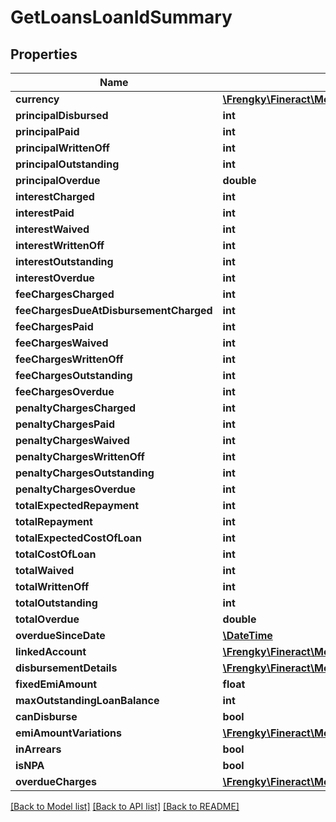 # GetLoansLoanIdSummary

## Properties
Name | Type | Description | Notes
------------ | ------------- | ------------- | -------------
**currency** | [**\Frengky\Fineract\Model\GetLoansLoanIdCurrency**](GetLoansLoanIdCurrency.md) |  | [optional] 
**principalDisbursed** | **int** |  | [optional] 
**principalPaid** | **int** |  | [optional] 
**principalWrittenOff** | **int** |  | [optional] 
**principalOutstanding** | **int** |  | [optional] 
**principalOverdue** | **double** |  | [optional] 
**interestCharged** | **int** |  | [optional] 
**interestPaid** | **int** |  | [optional] 
**interestWaived** | **int** |  | [optional] 
**interestWrittenOff** | **int** |  | [optional] 
**interestOutstanding** | **int** |  | [optional] 
**interestOverdue** | **int** |  | [optional] 
**feeChargesCharged** | **int** |  | [optional] 
**feeChargesDueAtDisbursementCharged** | **int** |  | [optional] 
**feeChargesPaid** | **int** |  | [optional] 
**feeChargesWaived** | **int** |  | [optional] 
**feeChargesWrittenOff** | **int** |  | [optional] 
**feeChargesOutstanding** | **int** |  | [optional] 
**feeChargesOverdue** | **int** |  | [optional] 
**penaltyChargesCharged** | **int** |  | [optional] 
**penaltyChargesPaid** | **int** |  | [optional] 
**penaltyChargesWaived** | **int** |  | [optional] 
**penaltyChargesWrittenOff** | **int** |  | [optional] 
**penaltyChargesOutstanding** | **int** |  | [optional] 
**penaltyChargesOverdue** | **int** |  | [optional] 
**totalExpectedRepayment** | **int** |  | [optional] 
**totalRepayment** | **int** |  | [optional] 
**totalExpectedCostOfLoan** | **int** |  | [optional] 
**totalCostOfLoan** | **int** |  | [optional] 
**totalWaived** | **int** |  | [optional] 
**totalWrittenOff** | **int** |  | [optional] 
**totalOutstanding** | **int** |  | [optional] 
**totalOverdue** | **double** |  | [optional] 
**overdueSinceDate** | [**\DateTime**](\DateTime.md) |  | [optional] 
**linkedAccount** | [**\Frengky\Fineract\Model\GetLoansLoanIdLinkedAccount**](GetLoansLoanIdLinkedAccount.md) |  | [optional] 
**disbursementDetails** | [**\Frengky\Fineract\Model\GetLoansLoanIdDisbursementDetails[]**](GetLoansLoanIdDisbursementDetails.md) |  | [optional] 
**fixedEmiAmount** | **float** |  | [optional] 
**maxOutstandingLoanBalance** | **int** |  | [optional] 
**canDisburse** | **bool** |  | [optional] 
**emiAmountVariations** | [**\Frengky\Fineract\Model\GetLoansLoanIdEmiVariations[]**](GetLoansLoanIdEmiVariations.md) |  | [optional] 
**inArrears** | **bool** |  | [optional] 
**isNPA** | **bool** |  | [optional] 
**overdueCharges** | [**\Frengky\Fineract\Model\GetLoansLoanIdOverdueCharges[]**](GetLoansLoanIdOverdueCharges.md) |  | [optional] 

[[Back to Model list]](../../README.md#documentation-for-models) [[Back to API list]](../../README.md#documentation-for-api-endpoints) [[Back to README]](../../README.md)

